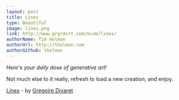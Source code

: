 ```yaml
---
layout: post
title: Lines
type: Beautiful
image: lines.png
link: http://www.grgrdvrt.com/miam/lines/
authorName: Tim Holman
authorUrl: http://tholman.com
authorGithub: tholman
---
```


_Here's your daily dose of generative art!_

Not much else to it really, refresh to load a new creation, and enjoy.

[Lines](http://www.grgrdvrt.com/miam/lines/) - by [Gregoire Divaret](grgrdvrt.com)
